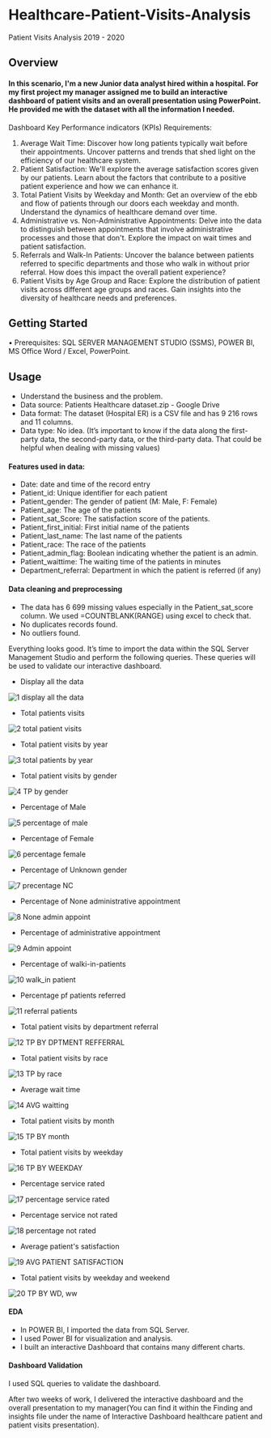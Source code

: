 # Healthcare-Patient-Visits-Analysis
Patient Visits Analysis 2019 - 2020
## Overview
#### In this scenario, I'm a new Junior data analyst hired within a hospital. For my first project my manager assigned me to build an interactive dashboard of patient visits and an overall presentation using PowerPoint. He provided me with the dataset with all the information I needed.

Dashboard
Key Performance indicators (KPIs) Requirements:
1. Average Wait Time: Discover how long patients typically wait before their appointments. Uncover patterns and trends that shed light on the efficiency of our healthcare system. 
2. Patient Satisfaction: We'll explore the average satisfaction scores given by our patients. Learn about the factors that contribute to a positive patient experience and how we can enhance it. 
3. Total Patient Visits by Weekday and Month: Get an overview of the ebb and flow of patients through our doors each weekday and month. Understand the dynamics of healthcare demand over time. 
4. Administrative vs. Non-Administrative Appointments: Delve into the data to distinguish between appointments that involve administrative processes and those that don't. Explore the impact on wait times and patient satisfaction. 
5. Referrals and Walk-In Patients: Uncover the balance between patients referred to specific departments and those who walk in without prior referral. How does this impact the overall patient experience? 
6. Patient Visits by Age Group and Race: Explore the distribution of patient visits across different age groups and races. Gain insights into the diversity of healthcare needs and preferences.


## Getting Started
•	Prerequisites: SQL SERVER MANAGEMENT STUDIO (SSMS), POWER BI, MS Office Word / Excel, PowerPoint.

## Usage 

- Understand the business and the problem. 
- Data source: Patients Healthcare dataset.zip - Google Drive
- Data format: The dataset (Hospital ER) is a CSV file and has 9 216 rows and 11 columns.
- Data type: No idea. (It’s important to know if the data along the first-party data, the second-party data, or the third-party data. That could be helpful when dealing with missing values) 

  
#### Features used in data:
- Date: date and time of the record entry
- Patient_id: Unique identifier for each patient
- Patient_gender: The gender of patient (M: Male, F: Female)
- Patient_age: The age of the patients
- Patient_sat_Score: The satisfaction score of the patients.
- Patient_first_initial: First initial name of the patients
- Patient_last_name: The last name of the patients
- Patient_race: The race of the patients
- Patient_admin_flag: Boolean indicating whether the patient is an admin.
- Patient_waittime: The waiting time of the patients in minutes
- Department_referral: Department in which the patient is referred (if any)




#### Data cleaning and preprocessing
-	The data has 6 699 missing values especially in the Patient_sat_score column. We used =COUNTBLANK(RANGE) using excel to check that. 
-	No duplicates records found.
-	No outliers found.


Everything looks good. It’s time to import the data within the SQL Server Management Studio and perform the following queries. These queries will be used to validate our interactive dashboard.

- Display all the data
  
![1  display all the data](https://github.com/RobesGael/Healthcare-Patient-Visits-Analysis/assets/155399653/699ef05d-66a5-4551-8254-058ecbbc459c)

- Total patients visits

![2  total patient visits](https://github.com/RobesGael/Healthcare-Patient-Visits-Analysis/assets/155399653/1266fde1-94b6-443e-b6cc-3971f79f706a)

- Total patient visits by year

![3  total patients by year](https://github.com/RobesGael/Healthcare-Patient-Visits-Analysis/assets/155399653/b8c5c2c2-7ede-4a42-a44a-14d8172bc761)

- Total patient visits by gender

![4  TP by gender](https://github.com/RobesGael/Healthcare-Patient-Visits-Analysis/assets/155399653/5bde2d55-6d75-4791-a0d6-bb31e3666e8a)

- Percentage of Male

![5  percentage of male](https://github.com/RobesGael/Healthcare-Patient-Visits-Analysis/assets/155399653/fc002153-8ade-4d9a-b7f3-e2910280ccaa)

- Percentage of Female

![6  percentage female](https://github.com/RobesGael/Healthcare-Patient-Visits-Analysis/assets/155399653/28f7950e-10e6-40cf-8e02-2272a1199d9d)

- Percentage of Unknown gender

![7  precentage NC](https://github.com/RobesGael/Healthcare-Patient-Visits-Analysis/assets/155399653/4ef8809b-8792-477c-9b44-2daae0910d54)

- Percentage of None administrative appointment

![8  None admin appoint](https://github.com/RobesGael/Healthcare-Patient-Visits-Analysis/assets/155399653/14698402-613d-43f5-a44f-50ebddd23f86)

- Percentage of administrative appointment

![9  Admin appoint](https://github.com/RobesGael/Healthcare-Patient-Visits-Analysis/assets/155399653/7b4a89e7-023a-4aba-826d-a02b9136e914)

- Percentage of walki-in-patients

![10  walk_in patient](https://github.com/RobesGael/Healthcare-Patient-Visits-Analysis/assets/155399653/a5bc7a36-da35-4539-aaa5-4d404dd9cb3e)

- Percentage pf patients referred

![11  referral patients](https://github.com/RobesGael/Healthcare-Patient-Visits-Analysis/assets/155399653/7f3ea637-30c2-4a8c-857d-061f2836d1dc)

- Total patient visits by department referral

![12  TP BY DPTMENT REFFERRAL](https://github.com/RobesGael/Healthcare-Patient-Visits-Analysis/assets/155399653/9bf96d3a-dc68-40ee-8a66-9f37de6e3de5)

- Total patient visits by race

![13  TP by race](https://github.com/RobesGael/Healthcare-Patient-Visits-Analysis/assets/155399653/4dbd0f19-6655-407a-8f1d-78cef935d54f)

- Average wait time

![14  AVG waitting](https://github.com/RobesGael/Healthcare-Patient-Visits-Analysis/assets/155399653/98f92213-aafe-4bef-8bbc-325b0789b6a2)

- Total patient visits by month

![15  TP BY month](https://github.com/RobesGael/Healthcare-Patient-Visits-Analysis/assets/155399653/c57699d5-b643-441d-8a8f-5d93bd6f9637)

- Total patient visits by weekday

![16  TP BY WEEKDAY](https://github.com/RobesGael/Healthcare-Patient-Visits-Analysis/assets/155399653/6a1b87c0-0824-4895-83ed-a2db83318311)

- Percentage service rated

![17  percentage service rated](https://github.com/RobesGael/Healthcare-Patient-Visits-Analysis/assets/155399653/b98c208a-320d-48ca-8223-aa961f4e7251)

- Percentage service not rated

![18  percentage not rated](https://github.com/RobesGael/Healthcare-Patient-Visits-Analysis/assets/155399653/9b0514f6-a57a-44fd-bca9-4d01ecfd53f9)

- Average patient's satisfaction

![19  AVG PATIENT SATISFACTION](https://github.com/RobesGael/Healthcare-Patient-Visits-Analysis/assets/155399653/2c924622-f4f9-40c3-86a0-337b3a1dd5d0)

- Total patient visits by weekday and weekend

![20  TP BY WD, ww](https://github.com/RobesGael/Healthcare-Patient-Visits-Analysis/assets/155399653/3bbd71f4-5dd0-439b-adec-f9307c01ba26)


#### EDA
- In POWER BI, I imported the data from SQL Server.
- I used Power BI for visualization and analysis.
- I built an interactive Dashboard that contains many different charts. 

#### Dashboard Validation
I used SQL queries to validate the dashboard.

After two weeks of work, I delivered the interactive dashboard and the overall presentation to my manager(You can find it within the Finding and insights file under the name of Interactive Dashboard healthcare patient and patient visits presentation).
